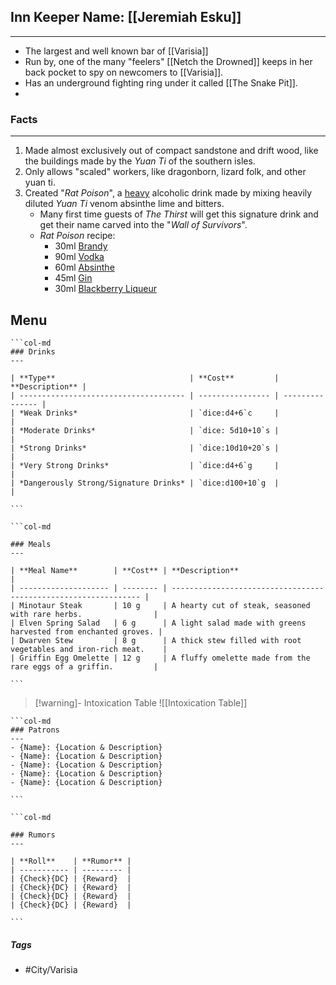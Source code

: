 ## Inn Keeper Name: [[Jeremiah Esku]]
---
- The largest and well known bar of [[Varisia]] 
- Run by, one of the many "feelers" [[Netch the Drowned]] keeps in her back pocket to spy on newcomers to [[Varisia]].
- Has an underground fighting ring under it called [[The Snake Pit]]. 
- 

### Facts
---
1. Made almost exclusively out of compact sandstone and drift wood, like the buildings made by the *Yuan Ti* of the southern isles.
2. Only allows "scaled" workers, like dragonborn, lizard folk, and other yuan ti.
3. Created "*Rat Poison*", a <u>heavy</u> alcoholic drink made by mixing heavily diluted *Yuan Ti* venom absinthe lime and bitters. 
	- Many first time guests of *The Thirst* will get this signature drink and get their name carved into the "*Wall of Survivors*".
	- *Rat Poison* recipe:
		- 30ml [Brandy](https://makemeacocktail.com/ingredient/4/brandy/)
		- 90ml [Vodka](https://makemeacocktail.com/ingredient/17/vodka/)
		- 60ml [Absinthe](https://makemeacocktail.com/ingredient/25/absinthe/)
		- 45ml [Gin](https://makemeacocktail.com/ingredient/61/gin/)
		- 30ml [Blackberry Liqueur](https://makemeacocktail.com/ingredient/684/blackberry-liqueur/)

## Menu
````col
```col-md
### Drinks
---

| **Type**                              | **Cost**         | **Description** |
| ------------------------------------- | ---------------- | --------------- |
| *Weak Drinks*                         | `dice:d4+6`c     |                 |
| *Moderate Drinks*                     | `dice: 5d10+10`s |                 |
| *Strong Drinks*                       | `dice:10d10+20`s |                 |
| *Very Strong Drinks*                  | `dice:d4+6`g     |                 |
| *Dangerously Strong/Signature Drinks* | `dice:d100+10`g  |                 |

```

```col-md

### Meals
---

| **Meal Name**        | **Cost** | **Description**                                                 |
| -------------------- | -------- | --------------------------------------------------------------- |
| Minotaur Steak       | 10 g     | A hearty cut of steak, seasoned with rare herbs.                |
| Elven Spring Salad   | 6 g      | A light salad made with greens harvested from enchanted groves. |
| Dwarven Stew         | 8 g      | A thick stew filled with root vegetables and iron-rich meat.    |
| Griffin Egg Omelette | 12 g     | A fluffy omelette made from the rare eggs of a griffin.         |

```
````

>[!warning]- Intoxication Table
>![[Intoxication Table]]

````col
```col-md
### Patrons
---
- {Name}: {Location & Description}
- {Name}: {Location & Description}
- {Name}: {Location & Description}
- {Name}: {Location & Description}
- {Name}: {Location & Description}

```

```col-md

### Rumors
---

| **Roll**    | **Rumor** |
| ----------- | --------- |
| {Check}{DC} | {Reward}  |
| {Check}{DC} | {Reward}  |
| {Check}{DC} | {Reward}  |
| {Check}{DC} | {Reward}  |

```
````

##### Tags
- #City/Varisia 